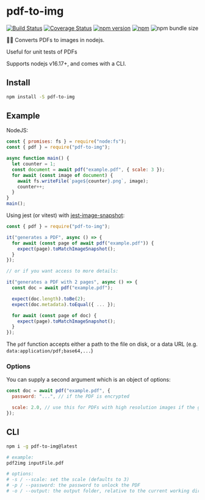 # pdf-to-img

[![Build Status](https://github.com/k-yle/pdf-to-img/workflows/Build%20and%20Test/badge.svg)](https://github.com/k-yle/pdf-to-img/actions)
[![Coverage Status](https://coveralls.io/repos/github/k-yle/pdf-to-img/badge.svg?branch=main&t=LQmPNl)](https://coveralls.io/github/k-yle/pdf-to-img?branch=main)
[![npm version](https://badge.fury.io/js/pdf-to-img.svg)](https://badge.fury.io/js/pdf-to-img)
[![npm](https://img.shields.io/npm/dt/pdf-to-img.svg)](https://www.npmjs.com/package/pdf-to-img)
![npm bundle size](https://img.shields.io/bundlephobia/minzip/pdf-to-img)

📃📸 Converts PDFs to images in nodejs.

Useful for unit tests of PDFs

Supports nodejs v16.17+, and comes with a CLI.

## Install

```sh
npm install -S pdf-to-img
```

## Example

NodeJS:

```js
const { promises: fs } = require("node:fs");
const { pdf } = require("pdf-to-img");

async function main() {
  let counter = 1;
  const document = await pdf("example.pdf", { scale: 3 });
  for await (const image of document) {
    await fs.writeFile(`page${counter}.png`, image);
    counter++;
  }
}
main();
```

Using jest (or vitest) with [jest-image-snapshot](https://npm.im/jest-image-snapshot):

```js
const { pdf } = require("pdf-to-img");

it("generates a PDF", async () => {
  for await (const page of await pdf("example.pdf")) {
    expect(page).toMatchImageSnapshot();
  }
});

// or if you want access to more details:

it("generates a PDF with 2 pages", async () => {
  const doc = await pdf("example.pdf");

  expect(doc.length).toBe(2);
  expect(doc.metadata).toEqual({ ... });

  for await (const page of doc) {
    expect(page).toMatchImageSnapshot();
  }
});

```

The `pdf` function accepts either a path to the file on disk, or a data URL (e.g. `data:application/pdf;base64,...`)

### Options

You can supply a second argument which is an object of options:

```js
const doc = await pdf("example.pdf", {
  password: "...", // if the PDF is encrypted

  scale: 2.0, // use this for PDFs with high resolution images if the generated image is low quality
});
```

## CLI

```sh
npm i -g pdf-to-img@latest

# example:
pdf2img inputFile.pdf

# options:
# -s / --scale: set the scale (defaults to 3)
# -p / --password: the password to unlock the PDF
# -o / --output: the output folder, relative to the current working directory.
```
